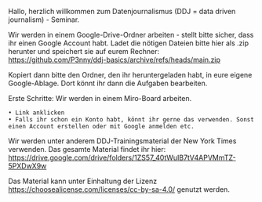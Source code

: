 Hallo, 
herzlich willkommen zum Datenjournalismus (DDJ = data driven journalism) - Seminar. 

Wir werden in einem Google-Drive-Ordner arbeiten - stellt bitte sicher, dass ihr einen Google Account habt.
Ladet die nötigen Dateien bitte hier als .zip herunter und speichert sie auf eurem Rechner: 
https://github.com/P3nny/ddj-basics/archive/refs/heads/main.zip

Kopiert dann bitte den Ordner, den ihr heruntergeladen habt, in eure eigene Google-Ablage. Dort könnt ihr dann die Aufgaben bearbeiten.

Erste Schritte: 
Wir werden in einem Miro-Board arbeiten.

    • Link anklicken
    • Falls ihr schon ein Konto habt, könnt ihr gerne das verwenden. Sonst einen Account erstellen oder mit Google anmelden etc.

Wir werden unter anderem DDJ-Trainingsmaterial der New York Times verwenden. Das gesamte Material findet ihr hier: 
https://drive.google.com/drive/folders/1ZS57_40tWuIB7tV4APVMmTZ-5PXDwX9w

Das Material kann unter Einhaltung der Lizenz https://choosealicense.com/licenses/cc-by-sa-4.0/ genutzt werden.


